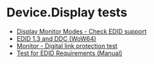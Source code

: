 # Device.Display tests
- [Display Monitor Modes - Check EDID support](f041eba7-ec0b-4edb-915c-ef5735e98f07.md)
- [EDID 1.3 and DDC (WoW64)](3d089993-3e87-4c52-8f57-8bf9db6b818b.md)
- [Monitor - Digital link protection test](109e4e03-e977-44df-8049-d0d1ea317e45.md)
- [Test for EDID Requirements (Manual)](b97fb72d-0f43-48e1-82e3-3af4c5bc96ca.md)
